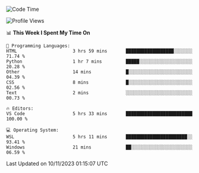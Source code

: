 <!--START_SECTION:waka-->
![Code Time](http://img.shields.io/badge/Code%20Time-379%20hrs%2010%20mins-blue)

![Profile Views](http://img.shields.io/badge/Profile%20Views-17-blue)

📊 **This Week I Spent My Time On** 

```text
💬 Programming Languages: 
HTML                     3 hrs 59 mins       ██████████████████░░░░░░░   71.74 % 
Python                   1 hr 7 mins         █████░░░░░░░░░░░░░░░░░░░░   20.28 % 
Other                    14 mins             █░░░░░░░░░░░░░░░░░░░░░░░░   04.39 % 
CSS                      8 mins              █░░░░░░░░░░░░░░░░░░░░░░░░   02.56 % 
Text                     2 mins              ░░░░░░░░░░░░░░░░░░░░░░░░░   00.73 % 

🔥 Editors: 
VS Code                  5 hrs 33 mins       █████████████████████████   100.00 % 

💻 Operating System: 
WSL                      5 hrs 11 mins       ███████████████████████░░   93.41 % 
Windows                  21 mins             ██░░░░░░░░░░░░░░░░░░░░░░░   06.59 % 
```


 Last Updated on 10/11/2023 01:15:07 UTC
<!--END_SECTION:waka-->
